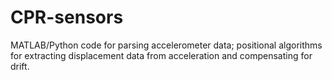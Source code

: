 # CPR-sensors
MATLAB/Python code for parsing accelerometer data; positional algorithms for extracting displacement data from acceleration and compensating for drift.
